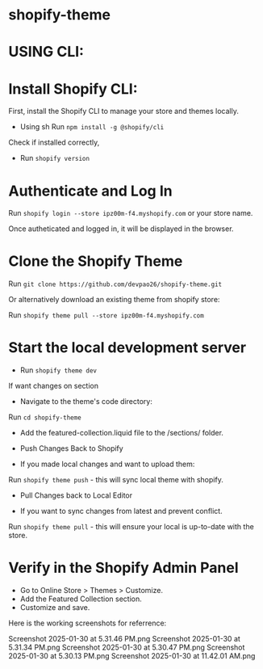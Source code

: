 # shopify-theme

# USING CLI: 
# Install Shopify CLI:

First, install the Shopify CLI to manage your store and themes locally.

- Using sh Run `npm install -g @shopify/cli`

Check if installed correctly, 

- Run `shopify version`

# Authenticate and Log In

Run `shopify login --store ipz00m-f4.myshopify.com` or your store name.

Once autheticated and logged in, it will be displayed in the browser.

# Clone the Shopify Theme

Run `git clone https://github.com/devpao26/shopify-theme.git` 

Or alternatively download an existing theme from shopify store: 

Run `shopify theme pull --store ipz00m-f4.myshopify.com`

# Start the local development server

- Run `shopify theme dev`


If want changes on section

- Navigate to the theme's code directory:

Run `cd shopify-theme`

- Add the featured-collection.liquid file to the /sections/ folder.

- Push Changes Back to Shopify
* If you made local changes and want to upload them:

Run `shopify theme push` - this will sync local theme with shopify.

- Pull Changes back to Local Editor
* If you want to sync changes from latest and prevent conflict. 

Run `shopify theme pull` - this will ensure your local is up-to-date with the store.

#  Verify in the Shopify Admin Panel
- Go to Online Store > Themes > Customize.
- Add the Featured Collection section.
- Customize and save.

Here is the working screenshots for referrence: 

Screenshot 2025-01-30 at 5.31.46 PM.png
Screenshot 2025-01-30 at 5.31.34 PM.png
Screenshot 2025-01-30 at 5.30.47 PM.png
Screenshot 2025-01-30 at 5.30.13 PM.png
Screenshot 2025-01-30 at 11.42.01 AM.png









